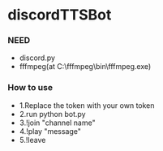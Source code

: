 # discordTTSBot

### NEED
- discord.py
- fffmpeg(at C:\fffmpeg\bin\fffmpeg.exe)

### How to use

- 1.Replace the token with your own token
- 2.run python bot.py
- 3.!join "channel name"
- 4.!play "message"
- 5.!leave 
